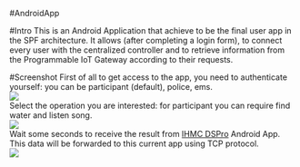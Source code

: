 #AndroidApp

#Intro
This is an Android Application that achieve to be the final user app in the SPF architecture. It allows (after completing a login form), to connect every user with the centralized controller and to retrieve information from the Programmable IoT Gateway according to their requests.

#Screenshot
First of all to get access to the app, you need to authenticate yourself: you can be participant (default), police, ems.<br/>
<img src="https://cloud.githubusercontent.com/assets/6001802/11014412/42dca4a4-8535-11e5-84b6-5b9d3e85a097.png" /><br/>
Select the operation you are interested: for participant you can require find water and listen song.<br/>
<img src="https://cloud.githubusercontent.com/assets/6001802/11014413/430cc6b6-8535-11e5-81ae-2529efece7ed.png" /><br/>
Wait some seconds to receive the result from [IHMC DSPro](http://www.ihmc.us) Android App. This data will be forwarded to this current app using TCP protocol.<br/>
<img src="https://cloud.githubusercontent.com/assets/6001802/11014414/43141ace-8535-11e5-9916-e313fdc725fe.png" />

